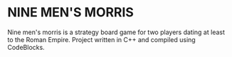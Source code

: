 # NINE MEN'S MORRIS
Nine men's morris is a strategy board game for two players dating at least to the Roman Empire.
Project written in C++ and compiled using CodeBlocks.
